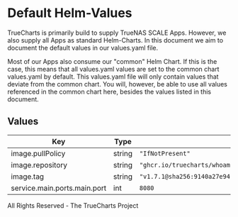 # Default Helm-Values

TrueCharts is primarily build to supply TrueNAS SCALE Apps.
However, we also supply all Apps as standard Helm-Charts. In this document we aim to document the default values in our values.yaml file.

Most of our Apps also consume our "common" Helm Chart.
If this is the case, this means that all values.yaml values are set to the common chart values.yaml by default. This values.yaml file will only contain values that deviate from the common chart.
You will, however, be able to use all values referenced in the common chart here, besides the values listed in this document.

## Values

| Key | Type | Default | Description |
|-----|------|---------|-------------|
| image.pullPolicy | string | `"IfNotPresent"` |  |
| image.repository | string | `"ghcr.io/truecharts/whoami"` |  |
| image.tag | string | `"v1.7.1@sha256:9140a27e94fdfa538f4c7f95e4c2c6910341e21aa0e2f2703718fcfdf0cc825a"` |  |
| service.main.ports.main.port | int | `8080` |  |

All Rights Reserved - The TrueCharts Project
